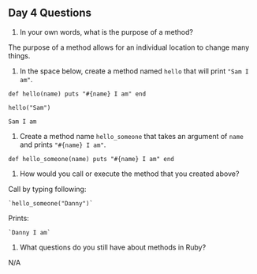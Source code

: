 ## Day 4 Questions

1. In your own words, what is the purpose of a method?

  The purpose of a method allows for an individual location to change many things.

1. In the space below, create a method named `hello` that will print `"Sam I am"`.

  `def hello(name)
    puts "#{name} I am"
  end`

  `hello("Sam")`

  `Sam I am`

1. Create a method name `hello_someone` that takes an argument of `name` and prints `"#{name} I am"`.

  `def hello_someone(name)
    puts "#{name} I am"
  end`



1. How would you call or execute the method that you created above?

  Call by typing following:

    `hello_someone("Danny")`

  Prints:

    `Danny I am`



1. What questions do you still have about methods in Ruby?

  N/A
